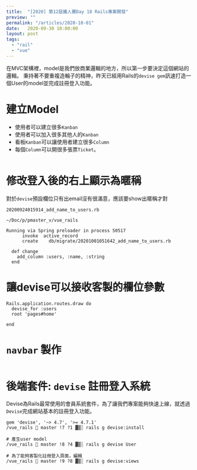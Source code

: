 ```yaml
---
title:  "[2020] 第12屆鐵人賽Day 18 Rails專案開發"
preview: ""
permalink: "/articles/2020-10-01"
date:   2020-09-30 10:00:00
layout: post
tags: 
  - "rail"
  - "vue"    
---
```


在MVC架構裡，model是我們放商業邏輯的地方，所以第一步要決定這個網站的邏輯。
秉持著不要重複造輪子的精神，昨天已經用Rails的`devise gem`訊速打造一個User的model並完成註冊登入功能。

# 建立Model

- 使用者可以建立很多`Kanban`
- 使用者可以加入很多其他人的`Kanban`
- 看板`Kanban`可以讓使用者建立很多`Column`
- 每個`Column`可以開很多張票`Ticket`。

```

```

# 修改登入後的右上顯示為暱稱

對於`devise`預設欄位只有出email沒有很滿意，應該要show出暱稱才對

`20200924015914_add_name_to_users.rb`

```
~/Doc/p/pmaster_v/vue_rails

Running via Spring preloader in process 50517
      invoke  active_record
      create    db/migrate/20201001051642_add_name_to_users.rb
```

```
  def change
    add_column :users, :name, :string    
  end
```

# 讓devise可以接收客製的欄位參數


```
Rails.application.routes.draw do
  devise_for :users  
  root 'pages#home'

end
```

# `navbar` 製作

```

```


# 後端套件: `devise` 註冊登入系統

Devise為Rails最常使用的會員系統套件，為了讓我們專案能夠快速上線，就透過`Devise`完成網站基本的註冊登入功能。

```
gem 'devise', '~> 4.7', '>= 4.7.1'
/vue_rails  master !7 ?1 ▓▒░ rails g devise:install

# 產生user model
/vue_rails  master !8 ?4 ▓▒░ rails g devise User 

# 為了能夠客製化註冊登入頁面，編輯
/vue_rails  master !9 ?8 ▓▒░ rails g devise:views      
```
